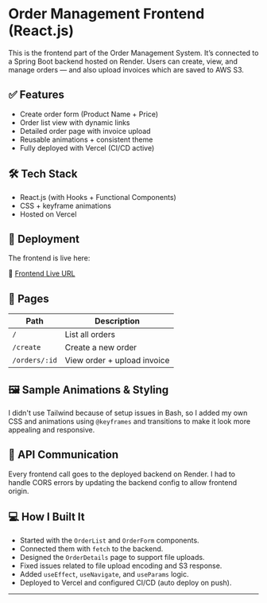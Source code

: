 # Order Management Frontend (React.js)

This is the frontend part of the Order Management System. It’s connected to a Spring Boot backend hosted on Render. Users can create, view, and manage orders — and also upload invoices which are saved to AWS S3.

## ✅ Features

- Create order form (Product Name + Price)
- Order list view with dynamic links
- Detailed order page with invoice upload
- Reusable animations + consistent theme
- Fully deployed with Vercel (CI/CD active)

## 🛠 Tech Stack

- React.js (with Hooks + Functional Components)
- CSS + keyframe animations
- Hosted on Vercel

## 🚀 Deployment

The frontend is live here:

🔗 [Frontend Live URL](https://order-management-frontend.vercel.app)

## 📁 Pages

| Path              | Description                |
|-------------------|----------------------------|
| `/`               | List all orders            |
| `/create`         | Create a new order         |
| `/orders/:id`     | View order + upload invoice|

## 🖼 Sample Animations & Styling

I didn't use Tailwind because of setup issues in Bash, so I added my own CSS and animations using `@keyframes` and transitions to make it look more appealing and responsive.

## 🔄 API Communication

Every frontend call goes to the deployed backend on Render. I had to handle CORS errors by updating the backend config to allow frontend origin.

## 💻 How I Built It

- Started with the `OrderList` and `OrderForm` components.
- Connected them with `fetch` to the backend.
- Designed the `OrderDetails` page to support file uploads.
- Fixed issues related to file upload encoding and S3 response.
- Added `useEffect`, `useNavigate`, and `useParams` logic.
- Deployed to Vercel and configured CI/CD (auto deploy on push).

---

